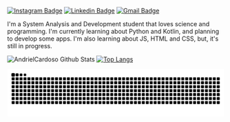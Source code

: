 
[![Instagram Badge](https://img.shields.io/badge/-@cardosoandriel-6633cc?style=flat-square&labelColor=6633cc&logo=instagram&logoColor=white&link=https://www.instagram.com/cardosoandriel/)](https://www.instagram.com/cardosoandriel/) 
[![Linkedin Badge](https://img.shields.io/badge/-Andriel%20Cardoso-6633cc?style=flat-square&logo=Linkedin&logoColor=white&link=https://www.linkedin.com/in/andriel-cardoso-79a29314b/)](https://www.linkedin.com/in/andriel-cardoso-79a29314b/) 
[![Gmail Badge](https://img.shields.io/badge/-andrielvcardoso2@gmail.com-6633cc?style=flat-square&logo=Gmail&logoColor=white&link=mailto:andrielvcardoso2@gmail.com)](mailto:andrielvcardoso2@gmail.com)

I'm a System Analysis and Development student that loves science and programming.
I'm currently learning about Python and Kotlin, and planning to develop some apps. I'm also learning about JS, HTML and CSS, but, it's still in progress.


![AndrielCardoso Github Stats](https://github-readme-stats.vercel.app/api?username=AndrielCardoso&show_icons=true&count_private=true&theme=calm)
[![Top Langs](https://github-readme-stats.vercel.app/api/top-langs/?username=AndrielCardoso&layout=compact&langs_count=10&theme=calm)](https://github.com/AndrielCardoso)

![Snake animation](https://github.com/AndrielCardoso/AndrielCardoso/blob/output/github-contribution-grid-snake.svg)
